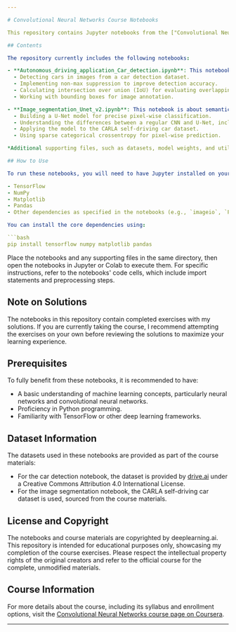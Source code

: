 ```yaml
---

# Convolutional Neural Networks Course Notebooks

This repository contains Jupyter notebooks from the ["Convolutional Neural Networks" course](https://www.coursera.org/learn/convolutional-neural-networks) offered by deeplearning.ai on Coursera. The notebooks were prepared by the deeplearning.ai team, and I have completed the exercises within them as part of my learning journey in this course.

## Contents

The repository currently includes the following notebooks:

- **Autonomous_driving_application_Car_detection.ipynb**: This notebook focuses on object detection using the YOLO (You Only Look Once) model. It covers:
  - Detecting cars in images from a car detection dataset.
  - Implementing non-max suppression to improve detection accuracy.
  - Calculating intersection over union (IoU) for evaluating overlapping boxes.
  - Working with bounding boxes for image annotation.

- **Image_segmentation_Unet_v2.ipynb**: This notebook is about semantic image segmentation using the U-Net architecture. It includes:
  - Building a U-Net model for precise pixel-wise classification.
  - Understanding the differences between a regular CNN and U-Net, including skip connections.
  - Applying the model to the CARLA self-driving car dataset.
  - Using sparse categorical crossentropy for pixel-wise prediction.

*Additional supporting files, such as datasets, model weights, and utility scripts, will be added as they are completed and uploaded.*

## How to Use

To run these notebooks, you will need to have Jupyter installed on your machine or use an online platform like Google Colab. Ensure you have the following libraries installed:

- TensorFlow
- NumPy
- Matplotlib
- Pandas
- Other dependencies as specified in the notebooks (e.g., `imageio`, `PIL`, or specific utilities like `yad2k` for the YOLO notebook)

You can install the core dependencies using:

```bash
pip install tensorflow numpy matplotlib pandas
```

Place the notebooks and any supporting files in the same directory, then open the notebooks in Jupyter or Colab to execute them. For specific instructions, refer to the notebooks' code cells, which include import statements and preprocessing steps.

## Note on Solutions

The notebooks in this repository contain completed exercises with my solutions. If you are currently taking the course, I recommend attempting the exercises on your own before reviewing the solutions to maximize your learning experience.

## Prerequisites

To fully benefit from these notebooks, it is recommended to have:

- A basic understanding of machine learning concepts, particularly neural networks and convolutional neural networks.
- Proficiency in Python programming.
- Familiarity with TensorFlow or other deep learning frameworks.

## Dataset Information

The datasets used in these notebooks are provided as part of the course materials:
- For the car detection notebook, the dataset is provided by [drive.ai](https://www.drive.ai/) under a Creative Commons Attribution 4.0 International License.
- For the image segmentation notebook, the CARLA self-driving car dataset is used, sourced from the course materials.

## License and Copyright

The notebooks and course materials are copyrighted by deeplearning.ai. This repository is intended for educational purposes only, showcasing my completion of the course exercises. Please respect the intellectual property rights of the original creators and refer to the official course for the complete, unmodified materials.

## Course Information

For more details about the course, including its syllabus and enrollment options, visit the [Convolutional Neural Networks course page on Coursera](https://www.coursera.org/learn/convolutional-neural-networks).

---
```

